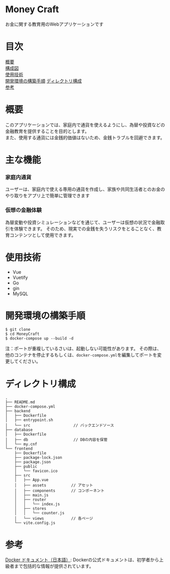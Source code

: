 # Money Craft
お金に関する教育用のWebアプリケーションです

# 目次
[概要](#概要)  
[構成図](#構成図)  
[使用技術](#使用技術)  
[開発環境の構築手順](#開発環境の構築手順)
[ディレクトリ構成](#ディレクトリ構成)  
[参考](#参考)  

# 概要
このアプリケーションでは、家庭内で通貨を使えるようにし、為替や投資などの金融教育を提供することを目的とします。  
また、使用する通貨には金銭的価値はないため、金銭トラブルを回避できます。

# 主な機能
### 家庭内通貨
ユーザーは、家庭内で使える専用の通貨を作成し、家族や共同生活者とのお金のやり取りをアプリ上で簡単に管理できます

### 仮想の金融体験
為替変動や投資シミュレーションなどを通じて、ユーザーは仮想の状況で金融取引を体験できます。
そのため、現実での金銭を失うリスクをとることなく、教育コンテンツとして使用できます。

  
# 使用技術
- Vue
- Vuetify
- Go
- gin
- MySQL


# 開発環境の構築手順
```shell
$ git clone 
$ cd MoneyCraft
$ docker-compose up --build -d
```
注：ポートが重複しているさいは、起動しない可能性があります。
その際は、他のコンテナを停止するもしくは、`docker-compose.yml`を編集してポートを変更してください。


# ディレクトリ構成
```plain text
.
├── README.md
├── docker-compose.yml
├── backend
│   ├── Dockerfile
│   ├── entrypoint.sh
│   └── src                   // バックエンドソース
├── database
│   ├── Dockerfile
│   ├── db                    // DBの内容を保管
│   └── my.cnf
└── frontend
    ├── Dockerfile
    ├── package-lock.json
    ├── package.json
    ├── public
    │   └── favicon.ico
    ├── src
    │   ├── App.vue
    │   ├── assets           // アセット
    │   ├── components       // コンポーネント
    │   ├── main.js
    │   ├── router
    │   │   └── index.js
    │   ├── stores
    │   │   └── counter.js
    │   └── views            // 各ページ
    └── vite.config.js

```

# 参考
[Docker ドキュメント（日本語）](https://matsuand.github.io/docs.docker.jp.onthefly/): Dockerの公式ドキュメントは、初学者から上級者まで包括的な情報が提供されています。
